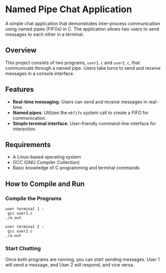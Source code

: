 # Named Pipe Chat Application

A simple chat application that demonstrates inter-process communication using named pipes (FIFOs) in C. The application allows two users to send messages to each other in a terminal.

## Overview

This project consists of two programs, `user1.c` and `user2.c`, that communicate through a named pipe. Users take turns to send and receive messages in a console interface.

## Features

- **Real-time messaging**: Users can send and receive messages in real-time.
- **Named pipes**: Utilizes the `mkfifo` system call to create a FIFO for communication.
- **Simple terminal interface**: User-friendly command-line interface for interaction.

## Requirements

- A Linux-based operating system
- GCC (GNU Compiler Collection)
- Basic knowledge of C programming and terminal commands

## How to Compile and Run

### Compile the Programs

```
user terminal 1 : 
 gcc user1.c
./a.out

user terminal 2 : 
 gcc user2.c
./a.out
```

### Start Chatting
Once both programs are running, you can start sending messages. User 1 will send a message, and User 2 will respond, and vice versa.

